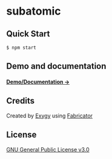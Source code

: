 # subatomic

## Quick Start

```shell
$ npm start
```

## Demo and documentation

#### [Demo/Documentation →](https://sf-cornerstone.herokuapp.com)

## Credits

Created by [Exygy](http://exygy.com) using [Fabricator](http://fbrctr.github.io/)

## License

[GNU General Public License v3.0](https://www.gnu.org/licenses/gpl-3.0.en.html)
